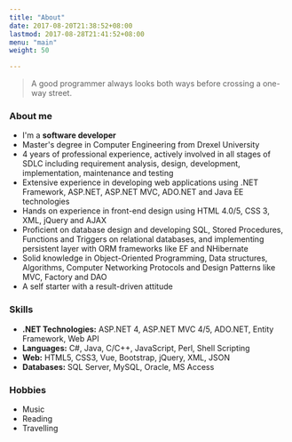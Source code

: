 ```yaml
---
title: "About"
date: 2017-08-20T21:38:52+08:00
lastmod: 2017-08-28T21:41:52+08:00
menu: "main"
weight: 50

---
```


> A good programmer always looks both ways before crossing a one-way street.

### About me

- I'm a **software developer**
- Master's degree in Computer Engineering from Drexel University
- 4 years of professional experience, actively involved in all stages of SDLC including requirement analysis, design, development, implementation, maintenance and testing
- Extensive experience in developing web applications using .NET Framework, ASP.NET, ASP.NET MVC, ADO.NET and Java EE technologies
- Hands on experience in front-end design using HTML 4.0/5, CSS 3, XML, jQuery and AJAX
- Proficient on database design and developing SQL, Stored Procedures, Functions and Triggers on relational databases, and implementing persistent layer with ORM frameworks like EF and NHibernate
- Solid knowledge in Object-Oriented Programming, Data structures, Algorithms, Computer Networking Protocols and Design Patterns like MVC, Factory and DAO
- A self starter with a result-driven attitude

### Skills

- **.NET Technologies:** ASP.NET 4, ASP.NET MVC 4/5, ADO.NET, Entity Framework, Web API
- **Languages:** C#, Java, C/C++, JavaScript, Perl, Shell Scripting
- **Web:** HTML5, CSS3, Vue, Bootstrap, jQuery, XML, JSON
- **Databases:** SQL Server, MySQL, Oracle, MS Access

### Hobbies

- Music
- Reading
- Travelling

